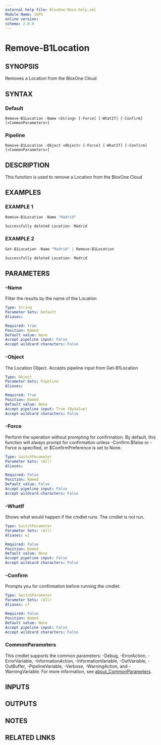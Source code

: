 ```yaml
---
external help file: BloxOne-Main-help.xml
Module Name: ibPS
online version:
schema: 2.0.0
---
```


# Remove-B1Location

## SYNOPSIS
Removes a Location from the BloxOne Cloud

## SYNTAX

### Default
```
Remove-B1Location -Name <String> [-Force] [-WhatIf] [-Confirm] [<CommonParameters>]
```

### Pipeline
```
Remove-B1Location -Object <Object> [-Force] [-WhatIf] [-Confirm] [<CommonParameters>]
```

## DESCRIPTION
This function is used to remove a Location from the BloxOne Cloud

## EXAMPLES

### EXAMPLE 1
```powershell
Remove-B1Location -Name "Madrid"

Successfully deleted Location: Madrid
```

### EXAMPLE 2
```powershell
Get-B1Location -Name "Madrid" | Remove-B1Location

Successfully deleted Location: Madrid
```

## PARAMETERS

### -Name
Filter the results by the name of the Location

```yaml
Type: String
Parameter Sets: Default
Aliases:

Required: True
Position: Named
Default value: None
Accept pipeline input: False
Accept wildcard characters: False
```

### -Object
The Location Object.
Accepts pipeline input from Get-B1Location

```yaml
Type: Object
Parameter Sets: Pipeline
Aliases:

Required: True
Position: Named
Default value: None
Accept pipeline input: True (ByValue)
Accept wildcard characters: False
```

### -Force
Perform the operation without prompting for confirmation.
By default, this function will always prompt for confirmation unless -Confirm:$false or -Force is specified, or $ConfirmPreference is set to None.

```yaml
Type: SwitchParameter
Parameter Sets: (All)
Aliases:

Required: False
Position: Named
Default value: False
Accept pipeline input: False
Accept wildcard characters: False
```

### -WhatIf
Shows what would happen if the cmdlet runs.
The cmdlet is not run.

```yaml
Type: SwitchParameter
Parameter Sets: (All)
Aliases: wi

Required: False
Position: Named
Default value: None
Accept pipeline input: False
Accept wildcard characters: False
```

### -Confirm
Prompts you for confirmation before running the cmdlet.

```yaml
Type: SwitchParameter
Parameter Sets: (All)
Aliases: cf

Required: False
Position: Named
Default value: None
Accept pipeline input: False
Accept wildcard characters: False
```

### CommonParameters
This cmdlet supports the common parameters: -Debug, -ErrorAction, -ErrorVariable, -InformationAction, -InformationVariable, -OutVariable, -OutBuffer, -PipelineVariable, -Verbose, -WarningAction, and -WarningVariable. For more information, see [about_CommonParameters](http://go.microsoft.com/fwlink/?LinkID=113216).

## INPUTS

## OUTPUTS

## NOTES

## RELATED LINKS
